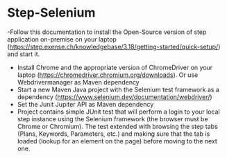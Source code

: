 # Step-Selenium
-Follow this documentation to install the Open-Source version of step application on-premise on your laptop (https://step.exense.ch/knowledgebase/3.18/getting-started/quick-setup/) and start it.
- Install Chrome and the appropriate version of ChromeDriver on your laptop (https://chromedriver.chromium.org/downloads). Or use Webdrivermanager as Maven dependency
- Start a new Maven Java project with the Selenium test framework as a dependency (https://www.selenium.dev/documentation/webdriver/)
- Set the Junit Jupiter API as Maven dependency
- Project contains simple JUnit test that will perform a login to your local step instance using the Selenium framework (the browser must be Chrome or Chromium). The test extended with browsing the step tabs (Plans, Keywords, Parameters, etc.) and making sure that the tab is loaded (lookup for an element on the page) before moving to the next one.
